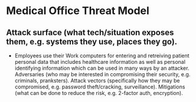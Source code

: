 # Medical Office Threat Model
## Attack surface (what tech/situation exposes them, e.g. systems they use, places they go).
- Employees use their Work computers for entering and retreiving patient personal data that includes healthcare information as well as personal identifying information which can be used in many ways by an attacker.
Adversaries (who may be interested in compromising their security, e.g. criminals, pranksters).
Attack vectors (specifically how they may be compromised, e.g. password theft/cracking, surveillance).
Mitigations (what can be done to reduce the risk, e.g. 2-factor auth, encryption).